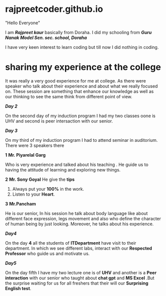 # rajpreetcoder.github.io

"Hello Everyone"

I am _**Rajpreet kaur**_ basically from Doraha. I did my schooling from _**Guru Nanak Model Sen. sec. school, Doraha**_

I have very keen interest to learn coding but till now I did nothing in coding. 

# sharing my experience at the college

It was really a very good experience for me at college. As there were speaker who talk about their experience and about what we really focused on. These session are something that enhance our knowledge as well as our thinking to see the same think from different point of view. 

_**Day 2**_

On the second day of my induction program  I had my two classes oone is UHV and second is peer intersaction with our senior. 

_**Day 3**_

On my third of my induction program I had to attend seminar in auditorium. There were 3 speakers there 

**1** **Mr. Piyarelal Garg**

Who is very experience and talked about his teaching . He guide us to having the attitude of learning and exploring new things. 

**2** **Mr. Sony Goyal**
He give the **tips** 
1. Always put your **100%** in the work.
2. Listen to your **Heart**.
 
**3** **Mr.Pancham**

He is our senior, In his session he talk about body language like about different face expression, legs movement and also who define the character of human being by just looking. Moreover, he talks about his experience. 

_**Day4**_

On the day **4** all the students of **ITDepartment** have visit to their department. In which we see different labs, interact with our **Respected Professor** who guide us and motivate us. 

_**Day5**_

On the day fifth I have my two lecture one is of **UHV** and another is a **Peer interaction** with our senior who taught about **chat gpt** and **MS Excel** .But  the surprise waiting for us for all freshers that their will our **Surprising English test**.
